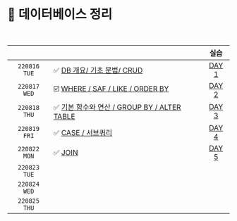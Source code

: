 # 📂 데이터베이스 정리

<br>

|              |                                                              |                             실습                             |
| :----------: | ------------------------------------------------------------ | :----------------------------------------------------------: |
| `220816 TUE` | ✅ [DB 개요/ 기초 문법/ CRUD](https://github.com/wdahlia/TIL/blob/master/Database/%EB%8D%B0%EC%9D%B4%ED%84%B0%EB%B2%A0%EC%9D%B4%EC%8A%A4_1.md) | [DAY 1](https://github.com/wdahlia/TIL/tree/master/Database/DB%EC%8B%A4%EC%8A%B5/DB_DAY1) |
| `220817 WED` | ☑️ [WHERE / SAF / LIKE / ORDER BY]()                          | [DAY 2](https://github.com/wdahlia/TIL/tree/master/Database/DB%EC%8B%A4%EC%8A%B5/DB_DAY2) |
| `220818 THU` | ✅ [기본 함수와 연산 / GROUP BY / ALTER TABLE](https://github.com/wdahlia/TIL/blob/master/Database/%EB%8D%B0%EC%9D%B4%ED%84%B0%EB%B2%A0%EC%9D%B4%EC%8A%A4_3.md) | [DAY 3](https://github.com/wdahlia/TIL/tree/master/Database/DB%EC%8B%A4%EC%8A%B5/DB_DAY3) |
| `220819 FRI` | ✅ [CASE / 서브쿼리](https://github.com/wdahlia/TIL/blob/master/Database/%EB%8D%B0%EC%9D%B4%ED%84%B0%EB%B2%A0%EC%9D%B4%EC%8A%A4_4.md) | [DAY 4](https://github.com/wdahlia/TIL/tree/master/Database/DB%EC%8B%A4%EC%8A%B5/DB_DAY4) |
| `220822 MON` | ✅ [JOIN](https://github.com/wdahlia/TIL/blob/master/Database/%EB%8D%B0%EC%9D%B4%ED%84%B0%EB%B2%A0%EC%9D%B4%EC%8A%A4_5.md) | [DAY 5](https://github.com/wdahlia/TIL/tree/master/Database/DB%EC%8B%A4%EC%8A%B5/DB_DAY5) |
| `220823 TUE` |                                                              |                                                              |
| `220824 WED` |                                                              |                                                              |
| `220825 THU` |                                                              |                                                              |

